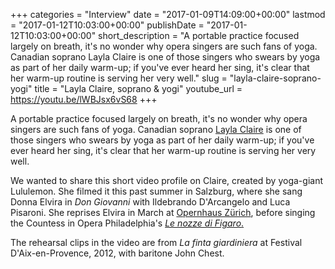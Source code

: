 +++
categories = "Interview"
date = "2017-01-09T14:09:00+00:00"
lastmod = "2017-01-12T10:03:00+00:00"
publishDate = "2017-01-12T10:03:00+00:00"
short_description = "A portable practice focused largely on breath, it's no wonder why opera singers are such fans of yoga. Canadian soprano Layla Claire is one of those singers who swears by yoga as part of her daily warm-up; if you've ever heard her sing, it's clear that her warm-up routine is serving her very well."
slug = "layla-claire-soprano-yogi"
title = "Layla Claire, soprano &amp; yogi"
youtube_url = https://youtu.be/lWBJsx6vS68
+++

A portable practice focused largely on breath, it's no wonder why opera singers are such fans of yoga. Canadian soprano [Layla Claire](/talking-with-singers-layla-claire/) is one of those singers who swears by yoga as part of her daily warm-up; if you've ever heard her sing, it's clear that her warm-up routine is serving her very well.

We wanted to share this short video profile on Claire, created by yoga-giant Lululemon. She filmed it this past summer in Salzburg, where she sang Donna Elvira in *Don Giovanni* with Ildebrando D'Arcangelo and Luca Pisaroni. She reprises Elvira in March at [Opernhaus Zürich](http://www.opernhaus.ch/en/activity/detail/don-giovanni-11-03-2017-18634/), before singing the Countess in Opera Philadelphia's [*Le nozze di Figaro*.](https://www.operaphila.org/whats-on/)

The rehearsal clips in the video are from *La finta giardiniera* at Festival D'Aix-en-Provence, 2012, with baritone John Chest. 
